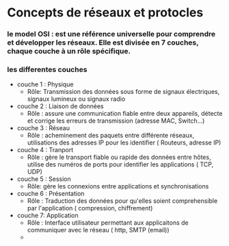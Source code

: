 # Concepts de réseaux et protocles 

### le model OSI : est une référence universelle pour comprendre et développer les réseaux. Elle est divisée en 7 couches, chaque couche à un rôle spécifique.

### les differentes couches 
- couche 1 : Physique
    - Rôle: Transmission des données sous forme de signaux électriques, signaux lumineux ou signaux radio
- couche 2 : Liaison de données
    - Rôle : assure une communication fiable entre deux appareils, détecte et corrige les erreurs de transmission (adresse MAC, Switch...)
- couche 3 : Réseau
    - Rôle : acheminement des paquets entre différente réseaux, utilisations des adresses IP pour les identifier ( Routeurs, adresse IP)
- couche 4 : Tranport
    - Rôle : gère le transport fiable ou rapide des données entre hôtes, utilise des numéros de ports pour identifier les applications ( TCP, UDP)
- couche 5 : Session
    - Rôle: gère les connexions entre applications et synchronisations
- couche 6 : Présentation
    - Rôle : Traduction des données pour qu'elles soient comprehensible par l'application ( compression, chiffrement)
- couche 7: Application
    - Rôle : Interface utilisateur permettant aux applicaitons de communiquer avec le réseau ( http, SMTP (email))
    - 
